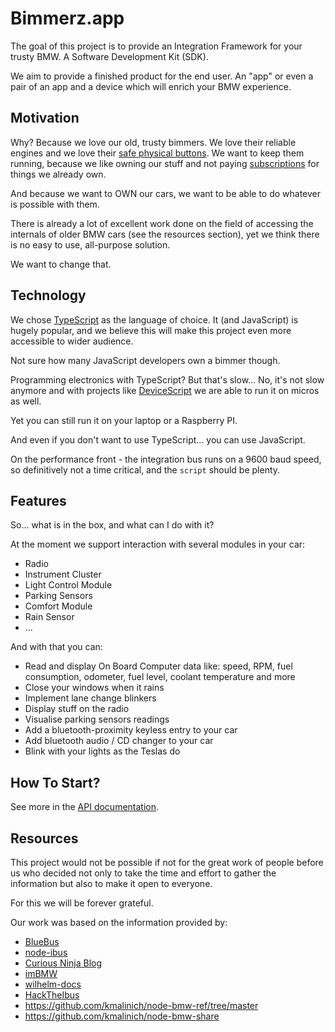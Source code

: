 # Bimmerz.app

The goal of this project is to provide an Integration Framework for your trusty BMW. A Software
Development Kit (SDK).

We aim to provide a finished product for the end user. An "app" or even a pair of an app and a device
which will enrich your BMW experience.

## Motivation

Why? Because we love our old, trusty bimmers. We love their reliable engines
and we love their [safe physical buttons](https://www.themanual.com/auto/touchscreen-in-car-less-safe-than-buttons/).
We want to keep them running, because we like owning our stuff and not paying [subscriptions](https://www.thedrive.com/news/mercedes-makes-better-performance-a-1200-subscription-in-its-evs?fbclid=IwAR3BkdhlgUEX13mmHZCOJTvAwrEXmPYMH6SO9F5yZS6i0CJVhOWsYiLBSlY) 
for things we already own.

And because we want to OWN our cars, we want to be able to do whatever is possible with them.

There is already a lot of excellent work done on the field of accessing the internals
of older BMW cars (see the resources section), yet we think there is no easy to use, all-purpose 
solution. 

We want to change that.

## Technology

We chose [TypeScript](https://www.typescriptlang.org) as the language of choice.
It (and JavaScript) is hugely popular, and we believe this will make this project
even more accessible to wider audience. 

Not sure how many JavaScript developers own a bimmer though.

Programming electronics with TypeScript? But that's slow...
No, it's not slow anymore and with projects like [DeviceScript](https://microsoft.github.io/devicescript/)
we are able to run it on micros as well.

Yet you can still run it on your laptop or a Raspberry PI.

And even if you don't want to use TypeScript... you can use JavaScript.

On the performance front - the integration bus runs on a 9600 baud speed, so definitively
not a time critical, and the `script` should be plenty.

## Features

So... what is in the box, and what can I do with it?

At the moment we support interaction with several modules in your car:
- Radio
- Instrument Cluster
- Light Control Module
- Parking Sensors
- Comfort Module
- Rain Sensor
- ...

And with that you can:
- Read and display On Board Computer data like: speed, RPM, fuel consumption, odometer, fuel level, coolant temperature and more
- Close your windows when it rains 
- Implement lane change blinkers 
- Display stuff on the radio
- Visualise parking sensors readings
- Add a bluetooth-proximity keyless entry to your car
- Add bluetooth audio / CD changer to your car
- Blink with your lights as the Teslas do

## How To Start?

See more in the [API documentation](./doc/).

## Resources

This project would not be possible if not for the great work of people before us who decided
not only to take the time and effort to gather the information but also to make it open to everyone.

For this we will be forever grateful.

Our work was based on the information provided by:
- [BlueBus](https://github.com/tedsalmon/BlueBus)
- [node-ibus](https://github.com/osvathrobi/node-ibus)
- [Curious Ninja Blog](https://curious.ninja/blog/arduino-bmw-i-bus-interface-intro/)
- [imBMW](https://github.com/toxsedyshev/imBMW)
- [wilhelm-docs](https://github.com/piersholt/wilhelm-docs)
- [HackTheIbus](https://github.com/TheKikGen/HackTheIbus/wiki/Ibus-Inside)
- https://github.com/kmalinich/node-bmw-ref/tree/master
- https://github.com/kmalinich/node-bmw-share